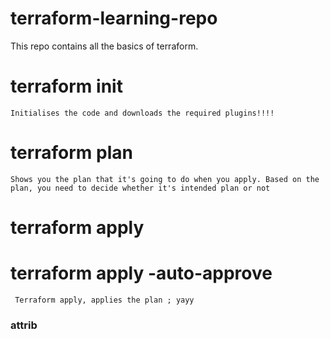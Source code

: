# terraform-learning-repo

This repo contains all the basics of terraform.


# terraform  init  
```
Initialises the code and downloads the required plugins!!!!
```


# terraform plan 
```
Shows you the plan that it's going to do when you apply. Based on the plan, you need to decide whether it's intended plan or not
```

# terraform apply 
# terraform apply -auto-approve

```
 Terraform apply, applies the plan ; yayy
```


### attrib